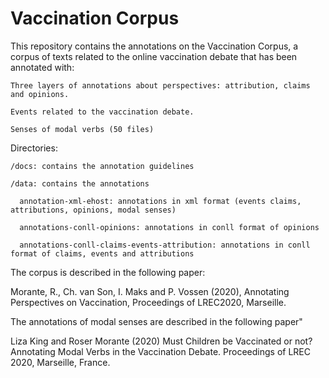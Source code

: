 # Vaccination Corpus

This repository contains the annotations on the Vaccination Corpus, a corpus of texts related to the online vaccination debate that has been annotated with:

    Three layers of annotations about perspectives: attribution, claims and opinions. 
  
    Events related to the vaccination debate.
  
    Senses of modal verbs (50 files)

Directories:

    /docs: contains the annotation guidelines
  
    /data: contains the annotations

      annotation-xml-ehost: annotations in xml format (events claims, attributions, opinions, modal senses)
      
      annotations-conll-opinions: annotations in conll format of opinions
      
      annotations-conll-claims-events-attribution: annotations in conll format of claims, events and attributions
      
  
The corpus is described in the following paper:

  Morante, R., Ch. van Son, I. Maks and P. Vossen (2020), Annotating Perspectives on Vaccination, Proceedings of LREC2020, Marseille.

The annotations of modal senses are described in the following paper"

  Liza King and Roser Morante (2020) Must Children be Vaccinated or not? Annotating Modal Verbs in the Vaccination Debate. Proceedings of LREC 2020, Marseille, France.

